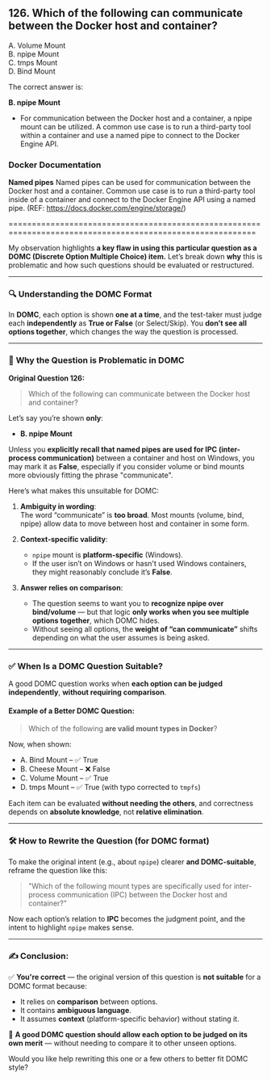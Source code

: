 ## 126. Which of the following can communicate between the Docker host and container?
A. Volume Mount  
B. npipe Mount  
C. tmps Mount  
D. Bind Mount  

The correct answer is:  

**B. npipe Mount**  

- For communication between the Docker host and a container, a npipe mount can be utilized. A common use case is to run a third-party tool within a container and use a named pipe to connect to the Docker Engine API.

### Docker Documentation 
**Named pipes**
Named pipes can be used for communication between the Docker host and a container. Common use case is to run a third-party tool inside of a container and connect to the Docker Engine API using a named pipe. (REF: https://docs.docker.com/engine/storage/)


===========================================================================================================

My observation highlights **a key flaw in using this particular question as a DOMC (Discrete Option Multiple Choice) item.** Let’s break down **why** this is problematic and how such questions should be evaluated or restructured.

---

### 🔍 **Understanding the DOMC Format**

In **DOMC**, each option is shown **one at a time**, and the test-taker must judge each **independently** as **True or False** (or Select/Skip). You **don’t see all options together**, which changes the way the question is processed.

---

### 🚨 **Why the Question is Problematic in DOMC**

**Original Question 126:**
> Which of the following can communicate between the Docker host and container?

Let’s say you’re shown **only**:

- **B. npipe Mount**

Unless you **explicitly recall that named pipes are used for IPC (inter-process communication)** between a container and host on Windows, you may mark it as **False**, especially if you consider volume or bind mounts more obviously fitting the phrase "communicate".

Here’s what makes this unsuitable for DOMC:

1. **Ambiguity in wording**:  
   The word “communicate” is **too broad**. Most mounts (volume, bind, npipe) allow data to move between host and container in some form.

2. **Context-specific validity**:  
   - `npipe` mount is **platform-specific** (Windows).
   - If the user isn’t on Windows or hasn't used Windows containers, they might reasonably conclude it’s **False**.
   
3. **Answer relies on comparison**:  
   - The question seems to want you to **recognize npipe over bind/volume** — but that logic **only works when you see multiple options together**, which DOMC hides.
   - Without seeing all options, the **weight of “can communicate”** shifts depending on what the user assumes is being asked.

---

### ✅ When Is a DOMC Question Suitable?

A good DOMC question works when **each option can be judged independently**, **without requiring comparison**.

#### Example of a Better DOMC Question:
> Which of the following **are valid mount types in Docker**?

Now, when shown:
- A. Bind Mount – ✅ True
- B. Cheese Mount – ❌ False
- C. Volume Mount – ✅ True
- D. tmps Mount – ✅ True (with typo corrected to `tmpfs`)

Each item can be evaluated **without needing the others**, and correctness depends on **absolute knowledge**, not **relative elimination**.

---

### 🛠️ How to Rewrite the Question (for DOMC format)

To make the original intent (e.g., about `npipe`) clearer **and DOMC-suitable**, reframe the question like this:

> "Which of the following mount types are specifically used for inter-process communication (IPC) between the Docker host and container?"

Now each option’s relation to **IPC** becomes the judgment point, and the intent to highlight `npipe` makes sense.

---

### ✍️ Conclusion:

✅ **You're correct** — the original version of this question is **not suitable** for a DOMC format because:
- It relies on **comparison** between options.
- It contains **ambiguous language**.
- It assumes **context** (platform-specific behavior) without stating it.

📌 **A good DOMC question should allow each option to be judged on its own merit** — without needing to compare it to other unseen options.

Would you like help rewriting this one or a few others to better fit DOMC style?
